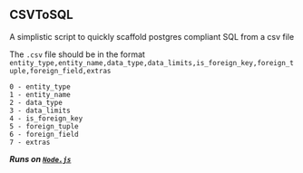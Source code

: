 ## CSVToSQL

A simplistic script to quickly scaffold postgres compliant SQL from a csv file

The `.csv` file should be in the format `entity_type,entity_name,data_type,data_limits,is_foreign_key,foreign_tuple,foreign_field,extras`

     
    0 - entity_type
    1 - entity_name
    2 - data_type
    3 - data_limits
    4 - is_foreign_key
    5 - foreign_tuple
    6 - foreign_field
    7 - extras
    
***Runs on [`Node.js`](https://nodejs.org)***
